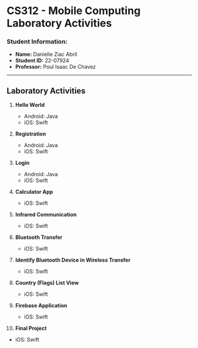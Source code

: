 # CS312 - Mobile Computing Laboratory Activities

### Student Information:
- **Name:** Danielle Ziac Abril
- **Student ID:** 22-07924
- **Professor:** Poul Isaac De Chavez

---

## Laboratory Activities

1. **Hello World**
   - Android: Java
   - iOS: Swift

2. **Registration**
   - Android: Java
   - iOS: Swift

3. **Login**
   - Android: Java
   - iOS: Swift

4. **Calculator App**
   - iOS: Swift

5. **Infrared Communication**
   - iOS: Swift

6. **Bluetooth Transfer**
   - iOS: Swift

7. **Identify Bluetooth Device in Wireless Transfer**
   - iOS: Swift

8. **Country (Flags) List View**
   - iOS: Swift

9. **Firebase Application**
   - iOS: Swift

10. **Final Project**
   - iOS: Swift
